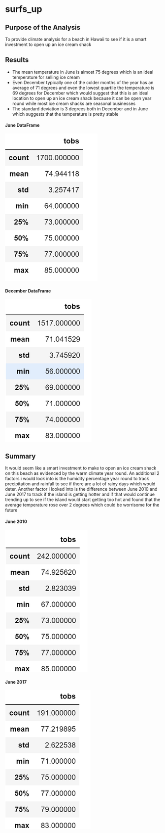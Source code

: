 # surfs_up
## Purpose of the Analysis  
To provide climate analysis for a beach in Hawaii to see if it is a smart investment to open up an ice cream shack  
## Results  
* The mean temperature in June is almost 75 degrees which is an ideal temperature for selling ice cream  
* Even December typically one of the colder months of the year has an average of 71 degrees and even the lowest quartile the temperature is 69 degrees for December which would suggest that this is an ideal location to open up an ice cream shack because it can be open year round while most ice cream shacks are seasonal businesses  
* The standard deviation is 3 degrees both in December and in June which suggests that the temperature is pretty stable
#### June DataFrame  
![June Data](https://github.com/dubes1/surfs_up/blob/main/June%20DataFrame.PNG?raw=true)  
#### December DataFrame
![December Datta](https://github.com/dubes1/surfs_up/blob/main/December%20DataFrame.PNG?raw=true)  
## Summary  
It would seem like a smart investment to make to open an ice cream shack on this beach as evidenced by the warm climate year round. An additional 2 factors i would look into is the humidity percentage year round to track precipitation and rainfall to see if there are a lot of rainy days which would deter. Another factor i looked into is the difference between June 2010 and June 2017 to track if the island is getting hotter and if that would continue trending up to see if the island would start getting too hot and found that the average temperature rose over 2 degrees which could be worrisome for the future  
#### June 2010  
![June 2010](https://github.com/dubes1/surfs_up/blob/main/June%202010%20DataFrame.PNG?raw=true)  
#### June 2017  
![June 2017](https://github.com/dubes1/surfs_up/blob/main/June%202017%20DataFrame.PNG?raw=true)
